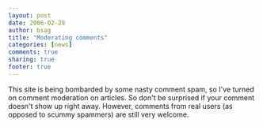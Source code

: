 ```yaml
---
layout: post
date: 2006-02-28 
author: bsag 
title: "Moderating comments" 
categories: [news] 
comments: true
sharing: true
footer: true
---
```


This site is being bombarded by some nasty comment spam, so I've turned on comment moderation on articles. So don't be surprised if your comment doesn't show up right away. However, comments from real users (as opposed to scummy spammers) are still very welcome. 

 
